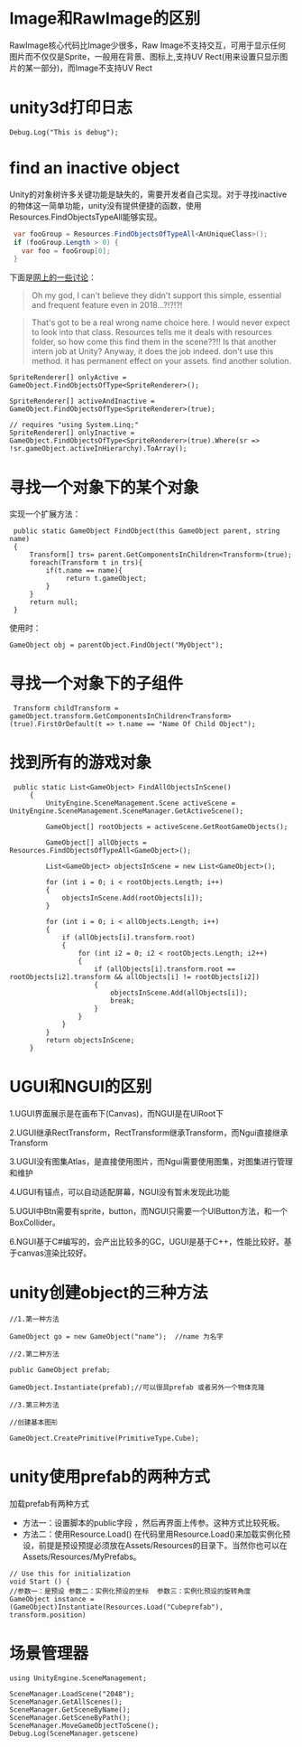 # Image和RawImage的区别
RawImage核心代码比Image少很多，Raw Image不支持交互，可用于显示任何图片而不仅仅是Sprite，一般用在背景、图标上,支持UV Rect(用来设置只显示图片的某一部分)，而Image不支持UV Rect
# unity3d打印日志
`Debug.Log("This is debug");`
# find an inactive object
Unity的对象树许多关键功能是缺失的，需要开发者自己实现。对于寻找inactive的物体这一简单功能，unity没有提供便捷的函数，使用Resources.FindObjectsTypeAll能够实现。  

```cs
 var fooGroup = Resources.FindObjectsOfTypeAll<AnUniqueClass>();
 if (fooGroup.Length > 0) {
   var foo = fooGroup[0];
 }
```

下面是[网上的一些讨论](https://answers.unity.com/questions/890636/find-an-inactive-game-object.html)：
> Oh my god, I can't believe they didn't support this simple, essential and frequent feature even in 2018...?!?!?!

> That's got to be a real wrong name choice here. I would never expect to look into that class. Resources tells me it deals with resources folder, so how come this find them in the scene??!! Is that another intern job at Unity? Anyway, it does the job indeed.
> don't use this method. it has permanent effect on your assets. find another solution.

```
SpriteRenderer[] onlyActive = GameObject.FindObjectsOfType<SpriteRenderer>();

SpriteRenderer[] activeAndInactive = GameObject.FindObjectsOfType<SpriteRenderer>(true);

// requires "using System.Linq;"
SpriteRenderer[] onlyInactive = GameObject.FindObjectsOfType<SpriteRenderer>(true).Where(sr => !sr.gameObject.activeInHierarchy).ToArray();
```

# 寻找一个对象下的某个对象
实现一个扩展方法：
```
 public static GameObject FindObject(this GameObject parent, string name)
 {
     Transform[] trs= parent.GetComponentsInChildren<Transform>(true);
     foreach(Transform t in trs){
         if(t.name == name){
              return t.gameObject;
         }
     }
     return null;
 }
```

使用时：
```
GameObject obj = parentObject.FindObject("MyObject");
```

# 寻找一个对象下的子组件
```
 Transform childTransform = gameObject.transform.GetComponentsInChildren<Transform>(true).FirstOrDefault(t => t.name == "Name Of Child Object");
```

# 找到所有的游戏对象
```plain
 public static List<GameObject> FindAllObjectsInScene()
     {
         UnityEngine.SceneManagement.Scene activeScene = UnityEngine.SceneManagement.SceneManager.GetActiveScene();
 
         GameObject[] rootObjects = activeScene.GetRootGameObjects();
 
         GameObject[] allObjects = Resources.FindObjectsOfTypeAll<GameObject>();
 
         List<GameObject> objectsInScene = new List<GameObject>();
 
         for (int i = 0; i < rootObjects.Length; i++)
         {
             objectsInScene.Add(rootObjects[i]);
         }
 
         for (int i = 0; i < allObjects.Length; i++)
         {
             if (allObjects[i].transform.root)
             {
                 for (int i2 = 0; i2 < rootObjects.Length; i2++)
                 {
                     if (allObjects[i].transform.root == rootObjects[i2].transform && allObjects[i] != rootObjects[i2])
                     {
                         objectsInScene.Add(allObjects[i]);
                         break;
                     }
                 }
             }
         }
         return objectsInScene;
     }
```

# UGUI和NGUI的区别
1.UGUI界面展示是在画布下(Canvas)，而NGUI是在UIRoot下

2.UGUI继承RectTransform，RectTransform继承Transform，而Ngui直接继承Transform

3.UGUI没有图集Atlas，是直接使用图片，而Ngui需要使用图集，对图集进行管理和维护

4.UGUI有锚点，可以自动适配屏幕，NGUI没有暂未发现此功能

5.UGUI中Btn需要有sprite，button，而NGUI只需要一个UIButton方法，和一个BoxCollider。

6.NGUI基于C#编写的，会产出比较多的GC，UGUI是基于C++，性能比较好。基于canvas渲染比较好。


# unity创建object的三种方法
```
//1.第一种方法

GameObject go = new GameObject("name");  //name 为名字

//2.第二种方法

public GameObject prefab;

GameObject.Instantiate(prefab);//可以很具prefab 或者另外一个物体克隆

//3.第三种方法

//创建基本图形

GameObject.CreatePrimitive(PrimitiveType.Cube);
```

# unity使用prefab的两种方式
加载prefab有两种方式
* 方法一：设置脚本的public字段 ，然后再界面上传参。这种方式比较死板。
* 方法二：使用Resource.Load()
在代码里用Resource.Load()来加载实例化预设，前提是预设预提必须放在Assets/Resources的目录下。当然你也可以在 Assets/Resources/MyPrefabs。
```
// Use this for initialization
void Start () {
//参数一：是预设 参数二：实例化预设的坐标  参数三：实例化预设的旋转角度
GameObject instance = (GameObject)Instantiate(Resources.Load("Cubeprefab"), transform.position)
```

# 场景管理器
```
using UnityEngine.SceneManagement;

SceneManager.LoadScene("2048");
SceneManager.GetAllScenes();
SceneManager.GetSceneByName();
SceneManager.GetSceneByPath();
SceneManager.MoveGameObjectToScene();
Debug.Log(SceneManager.getscene)
```
